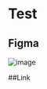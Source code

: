# Test
## Figma

![image](https://github.com/Vlad-Skrekoten/Test/assets/88341932/6f36e5ea-bfa5-4c78-bcb4-62ea93cb6936)


##Link
